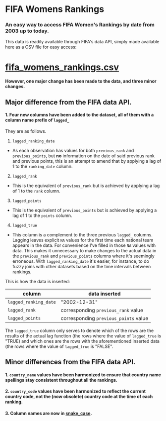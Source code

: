 # FIFA Womens Rankings

### An easy way to access FIFA Women's Rankings by date from 2003 up to today.

This data is readily available through FIFA's data API, simply made available here as a CSV file for easy access: 

# [fifa_womens_rankings.csv](https://github.com/hlynurhallgrims/FIFA-Womens-Rankings/blob/main/fifa_womens_rankings.csv)

#### However, one major change has been made to the data, and three minor changes. 

## Major difference from the FIFA data API.

#### 1. Four new columns have been added to the dataset, all of them with a column name prefix of `lagged_`

They are as follows.

1. `lagged_ranking_date`
 - As each observation has values for both `previous_rank` and `previous_points`, but **no** information on the date of 
 said previous rank and previous points, this is an attempt to amend that by applying a lag of 1 to the `ranking_date` column. 
2. `lagged_rank`
 - This is the equivalent of `previous_rank` but is achieved by applying a lag of 1 to the `rank` column. 
3. `lagged_points`
 - This is the equivalent of `previous_points` but is achieved by applying a lag of 1 to the `points` column.
4. `lagged_true`
- This column is a complement to the three previous `lagged_` columns. Lagging leaves explicit `NA` values for the first time each national team appears
in the data. For convenience I've filled in those `NA` values with data. This makes it unnecessary to make changes to the actual data in the 
`previous_rank` and `previous_points` columns where it's seemingly erroneous. With `lagged_ranking_date` it's easier, for instance, to do fuzzy joins
with other datasets based on the time intervals between rankings. 

This is how the data is inserted:

| column                | data inserted                         |
|-----------------------|---------------------------------------|
| `lagged_ranking_date` | "2002-12-31"                          |
| `lagged_rank`         | corresponding `previous_rank` value   |
| `lagged_points`       | corresponding `previous_points` value |

The `lagged_true` column only serves to denote which of the rows are the results of the actual lag function (the rows where the value of `lagged_true` is "TRUE) and which ones are the rows with the aforementioned inserted data (the rows where the value of `lagged_true` is "FALSE". 

## Minor differences from the FIFA data API.

#### 1. `country_name` values have been harmonized to ensure that country name spellings stay consistent throughout all the rankings.
#### 2. `country_code` values have been harmonized to reflect the current country code, not the (now obsolete) country code at the time of each ranking.
#### 3. Column names are now in [snake_case](https://en.wikipedia.org/wiki/Snake_case).
